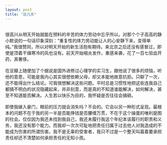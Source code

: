```yaml
---
layout: post
title: "这几天"
---
```

   
很高兴从明天开始就能在预料的辛苦的体力劳动中忘乎所以。对那个个子高高的静小默说的一句话印象深刻：“重复性的体力劳动能让人的心安静下来，变得单纯。”我很赞同，所以对明天开始的新生活抱有期待。来北京之后还没有感冒过，即使是顶着干燥寒冷的风也没有。前天开始咽炎发作，重感来袭，花了一百七验血开药，真奢侈。  
   
在豆瓣上随便加了个据说是国外进修过心理学的实习生，跟他说了很多的烦恼，听他的意思，可能是我内心其实很想依赖父母，却又本能地故意抗拒。只聊了一次，还不能得出什么结论。可我很想解决这些问题。平时总是习惯性地把这些连我自己都搞不明白的状况隐藏起来，并非刻意，而是真的不知道谁能解决，如何解决，甚至不知道能否解决。人生若以快乐为目的，我怀疑是否往往会搞砸。  
   
即使我嫁入豪门，眼前的压力就会消失吗？不会的。它会以另一种形式呈现。最根本的问题不在于我的另一半是否能挣钱是否腰缠万贯，不在于这个操蛋的唯利是图的社会。仅仅因为我还未找到我自己，我还未履行我这个年纪本该履行的职责和义务，我还没有那个能力。而我却一次次可耻地把责任归属于过去他人对我造成的不能成为伤害的所谓伤害。我不是无辜的受害者，我只不过是一个整天叫嚣着要承担责任却还不清楚如何承担责任的无知小孩。							  
		
